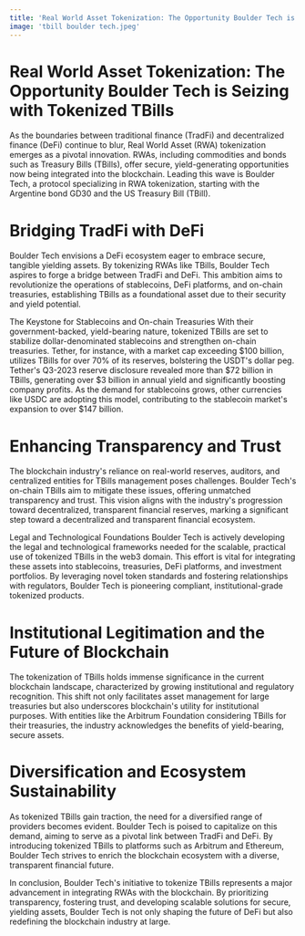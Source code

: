 ```yaml
---
title: 'Real World Asset Tokenization: The Opportunity Boulder Tech is Seizing with Tokenized TBills'
image: 'tbill boulder tech.jpeg'
---
```


# Real World Asset Tokenization: The Opportunity Boulder Tech is Seizing with Tokenized TBills
As the boundaries between traditional finance (TradFi) and decentralized finance (DeFi) continue to blur, Real World Asset (RWA) tokenization emerges as a pivotal innovation. RWAs, including commodities and bonds such as Treasury Bills (TBills), offer secure, yield-generating opportunities now being integrated into the blockchain. Leading this wave is Boulder Tech, a protocol specializing in RWA tokenization, starting with the Argentine bond GD30 and the US Treasury Bill (TBill).

# Bridging TradFi with DeFi
Boulder Tech envisions a DeFi ecosystem eager to embrace secure, tangible yielding assets. By tokenizing RWAs like TBills, Boulder Tech aspires to forge a bridge between TradFi and DeFi. This ambition aims to revolutionize the operations of stablecoins, DeFi platforms, and on-chain treasuries, establishing TBills as a foundational asset due to their security and yield potential.

The Keystone for Stablecoins and On-chain Treasuries
With their government-backed, yield-bearing nature, tokenized TBills are set to stabilize dollar-denominated stablecoins and strengthen on-chain treasuries. Tether, for instance, with a market cap exceeding $100 billion, utilizes TBills for over 70% of its reserves, bolstering the USDT's dollar peg. Tether's Q3-2023 reserve disclosure revealed more than $72 billion in TBills, generating over $3 billion in annual yield and significantly boosting company profits. As the demand for stablecoins grows, other currencies like USDC are adopting this model, contributing to the stablecoin market's expansion to over $147 billion.

# Enhancing Transparency and Trust
The blockchain industry's reliance on real-world reserves, auditors, and centralized entities for TBills management poses challenges. Boulder Tech's on-chain TBills aim to mitigate these issues, offering unmatched transparency and trust. This vision aligns with the industry's progression toward decentralized, transparent financial reserves, marking a significant step toward a decentralized and transparent financial ecosystem.

Legal and Technological Foundations
Boulder Tech is actively developing the legal and technological frameworks needed for the scalable, practical use of tokenized TBills in the web3 domain. This effort is vital for integrating these assets into stablecoins, treasuries, DeFi platforms, and investment portfolios. By leveraging novel token standards and fostering relationships with regulators, Boulder Tech is pioneering compliant, institutional-grade tokenized products.

# Institutional Legitimation and the Future of Blockchain
The tokenization of TBills holds immense significance in the current blockchain landscape, characterized by growing institutional and regulatory recognition. This shift not only facilitates asset management for large treasuries but also underscores blockchain's utility for institutional purposes. With entities like the Arbitrum Foundation considering TBills for their treasuries, the industry acknowledges the benefits of yield-bearing, secure assets.

# Diversification and Ecosystem Sustainability
As tokenized TBills gain traction, the need for a diversified range of providers becomes evident. Boulder Tech is poised to capitalize on this demand, aiming to serve as a pivotal link between TradFi and DeFi. By introducing tokenized TBills to platforms such as Arbitrum and Ethereum, Boulder Tech strives to enrich the blockchain ecosystem with a diverse, transparent financial future.

In conclusion, Boulder Tech's initiative to tokenize TBills represents a major advancement in integrating RWAs with the blockchain. By prioritizing transparency, fostering trust, and developing scalable solutions for secure, yielding assets, Boulder Tech is not only shaping the future of DeFi but also redefining the blockchain industry at large.

